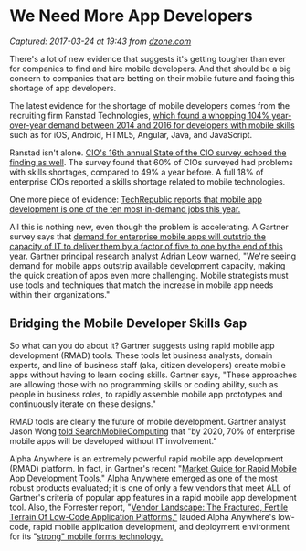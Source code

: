 # We Need More App Developers

_Captured: 2017-03-24 at 19:43 from [dzone.com](https://dzone.com/articles/we-need-more-app-developers?edition=286910&utm_source=Daily%20Digest&utm_medium=email&utm_campaign=dd%202017-03-24)_

There's a lot of new evidence that suggests it's getting tougher than ever for companies to find and hire mobile developers. And that should be a big concern to companies that are betting on their mobile future and facing this shortage of app developers.

The latest evidence for the shortage of mobile developers comes from the recruiting firm Ranstad Technologies, [which found a whopping 104% year-over-year demand between 2014 and 2016 for developers with mobile skills](http://www.prnewswire.com/news-releases/local-demand-for-mobile-developers-signals-corporate-shift-in-online-engagement-300423689.html) such as for iOS, Android, HTML5, Angular, Java, and JavaScript.

Ranstad isn't alone. [CIO's 16th annual State of the CIO survey echoed the finding as well](http://www.idgenterprise.com/news/press-release/cios-16th-annual-state-cio-survey-reveals-cios-mastered-bimodal-role-ready-focus-innovation/). The survey found that 60% of CIOs surveyed had problems with skills shortages, compared to 49% a year before. A full 18% of enterprise CIOs reported a skills shortage related to mobile technologies.

One more piece of evidence: [TechRepublic reports that mobile app development is one of the ten most in-demand jobs this year.](http://www.techrepublic.com/article/the-10-hottest-developer-jobs-of-2017/)

All this is nothing new, even though the problem is accelerating. A Gartner survey says that [demand for enterprise mobile apps will outstrip the capacity of IT to deliver them by a factor of five to one by the end of this year](http://www.gartner.com/newsroom/id/3076817). Gartner principal research analyst Adrian Leow warned, "We're seeing demand for mobile apps outstrip available development capacity, making the quick creation of apps even more challenging. Mobile strategists must use tools and techniques that match the increase in mobile app needs within their organizations."

## **Bridging the Mobile Developer Skills Gap**

So what can you do about it? Gartner suggests using rapid mobile app development (RMAD) tools. These tools let business analysts, domain experts, and line of business staff (aka, citizen developers) create mobile apps without having to learn coding skills. Gartner says, "These approaches are allowing those with no programming skills or coding ability, such as people in business roles, to rapidly assemble mobile app prototypes and continuously iterate on these designs."

RMAD tools are clearly the future of mobile development. Gartner analyst Jason Wong [told SearchMobileComputing](http://searchmobilecomputing.techtarget.com/news/450297963/Rapid-mobile-app-development-to-unleash-enterprise-dev) that "by 2020, 70% of enterprise mobile apps will be developed without IT involvement."

Alpha Anywhere is an extremely powerful rapid mobile app development (RMAD) platform. In fact, in Gartner's recent "[Market Guide for Rapid Mobile App Development Tools](http://www.gartner.com/document/3433017?ref=solrAll&refval=173511741&qid=e23b12320b21a55150a5bb1c4cb943cb)," [Alpha Anywhere](https://www.alphasoftware.com/mobile-app-development/) emerged as one of the most robust products evaluated; it is one of only a few vendors that meet ALL of Gartner's criteria of popular app features in a rapid mobile app development tool. Also, the Forrester report, "[Vendor Landscape: The Fractured, Fertile Terrain Of Low-Code Application Platforms,"](https://www.forrester.com/report/Vendor+Landscape+The+Fractured+Fertile+Terrain+Of+LowCode+Application+Platforms/-/E-RES122549) lauded Alpha Anywhere's low-code, rapid mobile application development, and deployment environment for its "[strong" mobile forms technology.](http://www.alphasoftware.com/mobile-app-development/mobile-forms/)
